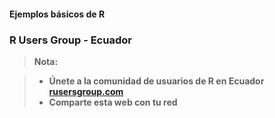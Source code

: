 #### <i class="icon-file"></i>Ejemplos básicos de R

### R Users Group - Ecuador

> **Nota:**

> - **Únete a la comunidad de usuarios de R en Ecuador [rusersgroup.com](https://rusersgroup.com)** 
> - **Comparte esta web con tu red**

